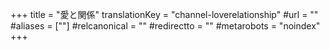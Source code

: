 +++
title = "愛と関係"
translationKey = "channel-loverelationship"
#url = ""
#aliases = [""]
#relcanonical = ""
#redirectto = ""
#metarobots = "noindex"
+++
